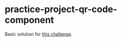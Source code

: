 # practice-project-qr-code-component
 
Basic solution for [this challenge](https://www.frontendmentor.io/challenges/qr-code-component-iux_sIO_H/hub/qr-code-component-KmbSCr-R0V).

